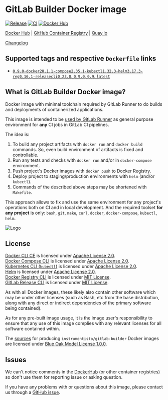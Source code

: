 GitLab Builder Docker image
===========================

[![Release](https://img.shields.io/github/v/release/instrumentisto/gitlab-builder-docker-image "Release")](https://github.com/instrumentisto/gitlab-builder-docker-image/releases)
[![CI](https://github.com/instrumentisto/gitlab-builder-docker-image/actions/workflows/ci.yml/badge.svg?branch=main "CI")](https://github.com/instrumentisto/gitlab-builder-docker-image/actions?query=workflow%3ACI+branch%3Amain)
[![Docker Hub](https://img.shields.io/docker/pulls/instrumentisto/gitlab-builder?label=Docker%20Hub%20pulls "Docker Hub pulls")](https://hub.docker.com/r/instrumentisto/gitlab-builder)

[Docker Hub](https://hub.docker.com/r/instrumentisto/gitlab-builder)
| [GitHub Container Registry](https://github.com/orgs/instrumentisto/packages/container/package/gitlab-builder)
| [Quay.io](https://quay.io/repository/instrumentisto/gitlab-builder)

[Changelog](https://github.com/instrumentisto/gitlab-builder-docker-image/blob/main/CHANGELOG.md)




## Supported tags and respective `Dockerfile` links

- [`0.9.0-docker28.1.1-compose2.35.1-kubectl1.32.3-helm3.17.3-reg0.16.1-releasecli0.23.0`, `0.9.0`, `0.9`, `latest`][d1]




## What is GitLab Builder Docker image?

Docker image with minimal toolchain required by GitLab Runner to do builds and deployments of containerized applications.

This image is intended to be [used by GitLab Runner][1] as general purpose environment for **any** CI jobs in GitLab CI pipelines.

The idea is:
1. To build any project artifacts with `docker run` and `docker build` commands. So, even build environment of artifacts is fixed and controllable.
2. Run any tests and checks with `docker run` and/or in `docker-compose` environment.
3. Push project's Docker images with `docker push` to Docker Registry.
4. Deploy project to staging/production environments with `helm` (and/or `kubectl`).
5. Commands of the described above steps may be shortened with `Makefile`.

This approach allows to fix and use the same environment for any project's operations both on CI and in local development. And the required toolset **for any project** is only: `bash`, `git`, `make`, `curl`, `docker`, `docker-compose`, `kubectl`, `helm`.

![Logo](https://cdn-images-1.medium.com/max/646/1*ZTVAANqTcZaLEeJXN0Y84g.png)




## License

[Docker CLI CE][10] is licensed under [Apache License 2.0][11].  
[Docker Compose CLI][20] is licensed under [Apache License 2.0][21].  
[Kubernetes CLI (`kubectl`)][30] is licensed under [Apache License 2.0][31].  
[Helm][40] is licensed under [Apache License 2.0][41].  
[Docker Registry CLI][50] is licensed under [MIT License][51].  
[GitLab Release CLI][60] is licensed under [MIT License][61].

As with all Docker images, these likely also contain other software which may be under other licenses (such as Bash, etc from the base distribution, along with any direct or indirect dependencies of the primary software being contained).

As for any pre-built image usage, it is the image user's responsibility to ensure that any use of this image complies with any relevant licenses for all software contained within.

The [sources][92] for producing `instrumentisto/gitlab-builder` Docker images are licensed under [Blue Oak Model License 1.0.0][91].




## Issues

We can't notice comments in the [DockerHub] (or other container registries) so don't use them for reporting issue or asking question.

If you have any problems with or questions about this image, please contact us through a [GitHub issue][90].




[DockerHub]: https://hub.docker.com

[1]: https://docs.gitlab.com/ce/ci/docker/using_docker_images.html

[10]: https://github.com/docker/docker-ce/blob/master/components/cli
[11]: https://github.com/docker/docker-ce/blob/master/components/cli/LICENSE

[20]: https://docs.docker.com/compose
[21]: https://github.com/docker/compose/blob/master/LICENSE

[30]: https://kubernetes.io/docs/reference/kubectl/overview
[31]: https://github.com/kubernetes/kubernetes/blob/master/LICENSE

[40]: https://helm.sh
[41]: https://github.com/helm/helm/blob/master/LICENSE

[50]: https://github.com/genuinetools/reg
[51]: https://github.com/genuinetools/reg/blob/master/LICENSE

[60]: https://gitlab.com/gitlab-org/release-cli
[61]: https://gitlab.com/gitlab-org/release-cli/-/blob/master/LICENSE

[90]: https://github.com/instrumentisto/gitlab-builder-docker-image/issues
[91]: https://github.com/instrumentisto/gitlab-builder-docker-image/blob/main/LICENSE.md
[92]: https://github.com/instrumentisto/gitlab-builder-docker-image

[d1]: https://github.com/instrumentisto/gitlab-builder-docker-image/blob/main/Dockerfile
